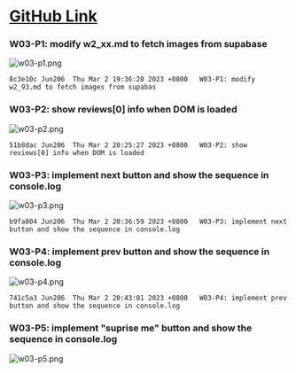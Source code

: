 # [GitHub Link](https://github.com/Jun206/1112-1N-js-209410793)

### W03-P1: modify w2_xx.md to fetch images from supabase

![w03-p1.png](https://obsbeppzfkkzhooliozs.supabase.co/storage/v1/object/public/demo-93/md_img/w03/p1.png?t=2023-03-02T11%3A32%3A32.520Z)

```
8c3e10c Jun206  Thu Mar 2 19:36:20 2023 +0800   W03-P1: modify w2_93.md to fetch images from supabas
```

### W03-P2: show reviews[0] info when DOM is loaded

![w03-p2.png](https://obsbeppzfkkzhooliozs.supabase.co/storage/v1/object/public/demo-93/md_img/w03/p2.png?t=2023-03-02T12%3A23%3A39.138Z)

```
51b8dac Jun206  Thu Mar 2 20:25:27 2023 +0800   W03-P2: show reviews[0] info when DOM is loaded
```

### W03-P3: implement next button and show the sequence in console.log

![w03-p3.png](https://obsbeppzfkkzhooliozs.supabase.co/storage/v1/object/public/demo-93/md_img/w03/p3.png?t=2023-03-02T12%3A36%3A00.170Z)

```
b9fa804 Jun206  Thu Mar 2 20:36:59 2023 +0800   W03-P3: implement next button and show the sequence in console.log
```

### W03-P4: implement prev button and show the sequence in console.log 

![w03-p4.png](https://obsbeppzfkkzhooliozs.supabase.co/storage/v1/object/public/demo-93/md_img/w03/p4.png?t=2023-03-02T12%3A41%3A43.415Z)

```
741c5a3 Jun206  Thu Mar 2 20:43:01 2023 +0800   W03-P4: implement prev button and show the sequence in console.log
```

### W03-P5: implement "suprise me" button and show the sequence in console.log

![w03-p5.png](https://obsbeppzfkkzhooliozs.supabase.co/storage/v1/object/public/demo-93/md_img/w03/p5.png)

```

```
